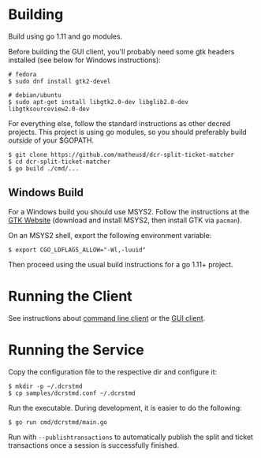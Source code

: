 # Building

Build using go 1.11 and go modules.

Before building the GUI client, you'll probably need some gtk headers installed (see below for Windows instructions):

```
# fedora
$ sudo dnf install gtk2-devel

# debian/ubuntu
$ sudo apt-get install libgtk2.0-dev libglib2.0-dev libgtksourceview2.0-dev
```

For everything else, follow the standard instructions as other decred projects. This project is using go modules, so you should preferably build *outside* of your $GOPATH.

```
$ git clone https://github.com/matheusd/dcr-split-ticket-matcher
$ cd dcr-split-ticket-matcher
$ go build ./cmd/...
```

## Windows Build

For a Windows build you should use MSYS2. Follow the instructions at the [GTK Website](https://www.gtk.org/download/windows.php) (download and install MSYS2, then install GTK via `pacman`).

On an MSYS2 shell, export the following environment variable:

```
$ export CGO_LDFLAGS_ALLOW="-Wl,-luuid"
```

Then proceed using the usual build instructions for a go 1.11+ project.

# Running the Client

See instructions about [command line client](client-cli.md) or the [GUI client](client-gui.md).

# Running the Service

Copy the configuration file to the respective dir and configure it:

```
$ mkdir -p ~/.dcrstmd
$ cp samples/dcrstmd.conf ~/.dcrstmd
```

Run the executable. During development, it is easier to do the following:

```
$ go run cmd/dcrstmd/main.go
```

Run with `--publishtransactions` to automatically publish the split and ticket transactions once a session is successfully finished.
